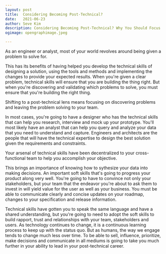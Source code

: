 ```yaml
---
layout: post
title:	Considering Becoming Post-Technical?
date:	2021-06-23
author:	Seve Kim
description: Considering Becoming Post-Technical? Why You Should Focus On Building Soft Skills
ogimage: opengraphimage.jpeg

---
```


As an engineer or analyst, most of your world revolves around being given a problem to solve for.

This has its benefits of having helped you develop the technical skills of designing a solution, using the tools and methods and implementing the changes to provide your expected results. When you're given a clear problem, technical skills will ensure that you are building the thing right. But when you're discovering and validating which problems to solve, you must ensure that you're building the right thing.

Shifting to a post-technical lens means focusing on discovering problems and leaving the problem solving to your team.

In most cases, you're going to have a designer who has the technical skills that can help you research, interview and mock up your prototype. You'll most likely have an analyst that can help you query and analyze your data that you need to understand and capture. Engineers and architects are the people that will have the technical expertise to design the best solution given the requirements and constraints.

Your arsenal of technical skills have been decentralized to your cross-functional team to help you accomplish your objective.

This brings an importance of knowing how to sythesize your data into making decisions. An important soft skills that's going to progress your product along very well. You're going to have to convince not only your stakeholders, but your team that the endeavor you're about to ask them to invest in will yield value for the user as well as your business. You must be able to communicate clearly and concise updates on your roadmap, changes to your specification and release information.

Technical skills have gotten you to speak the same language and have a shared understanding, but you're going to need to adopt the soft skills to build rapport, trust and relationships with your team, stakeholders and users. As technology continues to change, it is a continuous learning process to keep up with the status quo. But as humans, the way we engage tends to change much less over time. To be able to sell, influence, prioritize, make decisions and communicate in all mediums is going to take you much further in your ability to lead in your post-technical career.
